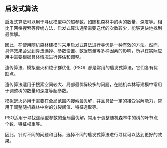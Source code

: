 ## 启发式算法

启发式算法可以用于寻优模型中的超参数，如随机森林中的树的数量、深度等。相比于网格搜索等传统方法，启发式算法通常需要迭代的次数较少，能够更快地找到最优解。

因此，在使用随机森林建模时采用启发式算法进行寻优是一种有效的方法。然而，具体效果会受到算法选择、参数设置、数据质量等多种因素的影响，所以在实际应用中需要根据具体情况进行评估和调整。

遗传算法、模拟退火和粒子群优化（PSO）都是常用的启发式算法，它们各有优缺点。

遗传算法适用于搜索空间较大、局部最优解较多的问题，在随机森林等建模中常用于调整树的数量和深度等超参数。

模拟退火适用于需要在全局范围内搜索最优解，并且具备一定的接受劣解能力，常用于调整随机森林中树的分裂阈值、特征选取等。

PSO适用于寻找连续型参数的全局最优解，常用于调整随机森林中的树的叶节点个数、特征权重等。

因此，针对不同的问题和目标，选择不同的启发式算法进行寻优可以达到更好的效果。